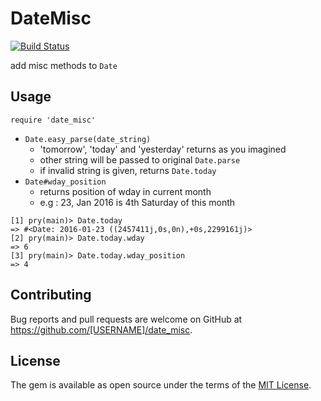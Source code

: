 # DateMisc

[![Build Status](https://travis-ci.org/kwappa/date_misc.svg?branch=master)](https://travis-ci.org/kwappa/date_misc)

add misc methods to `Date`

## Usage

`require 'date_misc'`

- `Date.easy_parse(date_string)`
  - 'tomorrow', 'today' and 'yesterday' returns as you imagined
  - other string will be passed to original `Date.parse`
  - if invalid string is given, returns `Date.today`
- `Date#wday_position`
  - returns position of wday in current month
  - e.g : 23, Jan 2016 is 4th Saturday of this month

```
[1] pry(main)> Date.today
=> #<Date: 2016-01-23 ((2457411j,0s,0n),+0s,2299161j)>
[2] pry(main)> Date.today.wday
=> 6
[3] pry(main)> Date.today.wday_position
=> 4
```

## Contributing

Bug reports and pull requests are welcome on GitHub at https://github.com/[USERNAME]/date_misc.

## License

The gem is available as open source under the terms of the [MIT License](http://opensource.org/licenses/MIT).
